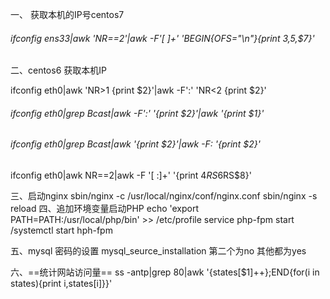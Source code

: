 一、 获取本机的IP号centos7

###### ifconfig ens33|awk 'NR==2'|awk -F'[ ]+' 'BEGIN{OFS="\n"}{print $3,$5,$7}'    

二、centos6 获取本机IP

ifconfig eth0|awk 'NR>1 {print $2}'|awk -F':' 'NR<2 {print $2}'    

###### ifconfig eth0|grep Bcast|awk -F':' '{print $2}'|awk '{print $1}'

###### ifconfig eth0|grep Bcast|awk '{print $2}'|awk -F: '{print $2}'

ifconfig eth0|awk NR==2|awk -F '[ :]+' '{print $4RS$6RS$8}'

三、启动nginx
sbin/nginx -c /usr/local/nginx/conf/nginx.conf
sbin/nginx -s reload
四、追加环境变量启动PHP
echo 'export PATH=PATH:/usr/local/php/bin' >> /etc/profile
service php-fpm start /systemctl start hph-fpm

五、mysql 密码的设置
mysql_seurce_installation
第二个为no 其他都为yes

六、==统计网站访问量==
ss -antp|grep 80|awk '{states[$1]++};END{for(i in states){print i,states[i]}}'
